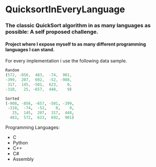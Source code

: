 # QuicksortInEveryLanguage

### The classic QuickSort algorithm in as many languages as possible: A self proposed challenge.
#### Project where I expose myself to as many different programming languages I can stand.


For every implementation i use the following data sample.

```javascript
Random
(572, -856,  483,  -74,  901, 
-399,  207,  692,  -52, -908, 
 317,  145, -501,  623,    0, 
-310,   25, -657,  448,    9)
```

```python
Sorted
(-908, -856, -657, -501, -399,
 -310,  -74,  -52,    0,    9,
   25,  145,  207,  317,  448,
  483,  572,  623,  692,  901)
```

Programming Languages:
- C
- Python
- C++
- C#
- Assembly
